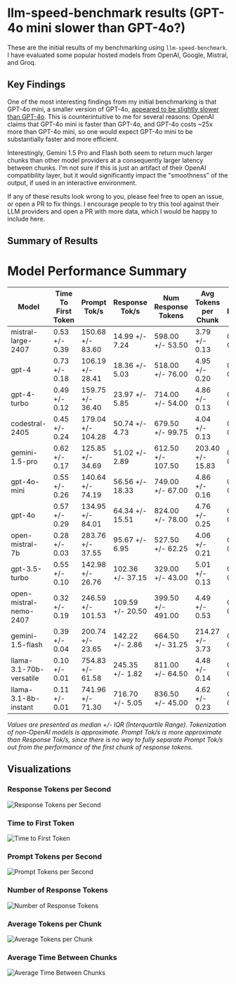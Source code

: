 # llm-speed-benchmark results (GPT-4o mini slower than GPT-4o?)

These are the initial results of my benchmarking using `llm-speed-benchmark`. I have evaluated some popular hosted models from OpenAI, Google, Mistral, and Groq.

## Key Findings

One of the most interesting findings from my initial benchmarking is that GPT-4o mini, a smaller version of GPT-4o, [appeared to be slightly slower than GPT-4o](gpt_4o_vs_4o_mini.png). This is counterintuitive to me for several reasons: OpenAI claims that GPT-4o mini is faster than GPT-4o, and GPT-4o costs ~25x more than GPT-4o mini, so one would expect GPT-4o mini to be substantially faster and more efficient.

Interestingly, Gemini 1.5 Pro and Flash both seem to return much larger chunks than other model providers at a consequently larger latency between chunks. I'm not sure if this is just an artifact of their OpenAI compatibility layer, but it would significantly impact the "smoothness" of the output, if used in an interactive environment.

If any of these results look wrong to you, please feel free to open an issue, or open a PR to fix things. I encourage people to try this tool against their LLM providers and open a PR with more data, which I would be happy to include here.

## Summary of Results

# Model Performance Summary

| Model | Time To First Token | Prompt Tok/s | Response Tok/s | Num Response Tokens | Avg Tokens per Chunk | Avg Time Between Chunks |
| --- | --- | --- | --- | --- | --- | --- |
| mistral-large-2407 | 0.53 +/- 0.39 | 150.68 +/- 83.60 | 14.99 +/- 7.24 | 598.00 +/- 53.50 | 3.79 +/- 0.13 | 0.06 +/- 0.03 |
| gpt-4 | 0.73 +/- 0.18 | 106.19 +/- 28.41 | 18.36 +/- 5.03 | 518.00 +/- 76.00 | 4.95 +/- 0.20 | 0.05 +/- 0.01 |
| gpt-4-turbo | 0.49 +/- 0.12 | 159.75 +/- 36.40 | 23.97 +/- 5.85 | 714.00 +/- 54.00 | 4.86 +/- 0.13 | 0.04 +/- 0.01 |
| codestral-2405 | 0.45 +/- 0.24 | 179.04 +/- 104.28 | 50.74 +/- 4.73 | 679.50 +/- 99.75 | 4.04 +/- 0.13 | 0.02 +/- 0.00 |
| gemini-1.5-pro | 0.62 +/- 0.17 | 125.85 +/- 34.69 | 51.02 +/- 2.89 | 612.50 +/- 107.50 | 203.40 +/- 15.83 | 0.85 +/- 0.09 |
| gpt-4o-mini | 0.55 +/- 0.26 | 140.64 +/- 74.19 | 56.56 +/- 18.33 | 749.00 +/- 67.00 | 4.86 +/- 0.16 | 0.02 +/- 0.00 |
| gpt-4o | 0.57 +/- 0.29 | 134.95 +/- 84.01 | 64.34 +/- 15.51 | 824.00 +/- 78.00 | 4.76 +/- 0.25 | 0.02 +/- 0.01 |
| open-mistral-7b | 0.28 +/- 0.03 | 283.76 +/- 37.55 | 95.67 +/- 6.95 | 527.50 +/- 62.25 | 4.06 +/- 0.21 | 0.01 +/- 0.00 |
| gpt-3.5-turbo | 0.55 +/- 0.10 | 142.98 +/- 26.76 | 102.36 +/- 37.15 | 329.00 +/- 43.00 | 5.01 +/- 0.13 | 0.01 +/- 0.00 |
| open-mistral-nemo-2407 | 0.32 +/- 0.19 | 246.59 +/- 101.53 | 109.59 +/- 20.50 | 399.50 +/- 491.00 | 4.49 +/- 0.53 | 0.01 +/- 0.01 |
| gemini-1.5-flash | 0.39 +/- 0.04 | 200.74 +/- 23.65 | 142.22 +/- 2.86 | 664.50 +/- 31.25 | 214.27 +/- 3.73 | 0.32 +/- 0.01 |
| llama-3.1-70b-versatile | 0.10 +/- 0.01 | 754.83 +/- 61.58 | 245.35 +/- 1.82 | 811.00 +/- 64.50 | 4.48 +/- 0.14 | 0.00 +/- 0.00 |
| llama-3.1-8b-instant | 0.11 +/- 0.01 | 741.96 +/- 71.30 | 716.70 +/- 5.05 | 836.50 +/- 45.00 | 4.62 +/- 0.23 | 0.00 +/- 0.00 |

*Values are presented as median +/- IQR (Interquartile Range). Tokenization of non-OpenAI models is approximate. Prompt Tok/s is more approximate than Response Tok/s, since there is no way to fully separate Prompt Tok/s out from the performance of the first chunk of response tokens.*

## Visualizations

### Response Tokens per Second

![Response Tokens per Second](response_tokens_per_second_boxplot.png)

### Time to First Token

![Time to First Token](time_to_first_token_boxplot.png)

### Prompt Tokens per Second

![Prompt Tokens per Second](prompt_tokens_per_second_boxplot.png)

### Number of Response Tokens

![Number of Response Tokens](num_response_tokens_boxplot.png)

### Average Tokens per Chunk

![Average Tokens per Chunk](avg_tokens_per_chunk_boxplot.png)

### Average Time Between Chunks

![Average Time Between Chunks](avg_time_between_chunks_boxplot.png)
